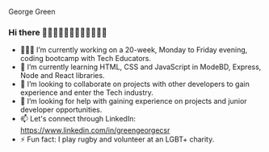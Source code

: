 George Green 

### Hi there 👋🏼👋🏼👋🏼👋🏼👋🏼👋🏼

- 🧑🏼‍💻 I’m currently working on a 20-week, Monday to Friday evening, coding bootcamp with Tech Educators. 
- 🌱 I’m currently learning HTML, CSS and JavaScript in ModeBD, Express, Node and React libraries.
- 👯 I’m looking to collaborate on projects with other developers to gain experience and enter the Tech industry. 
- 🤔 I’m looking for help with gaining experience on projects and junior developer opportunities.
- 📫 Let's connect through LinkedIn: https://www.linkedin.com/in/greengeorgecsr 
- ⚡ Fun fact: I play rugby and volunteer at an LGBT+ charity.


